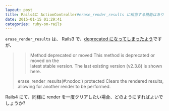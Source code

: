 ```yaml
---
layout: post
title: Rails4に ActionController#erase_render_results に相当する機能はありますか?
date: 2015-01-15 01:29:41
categories: ruby-on-rails
---
```

<!-- {% raw %} -->
<p><code>erase_render_results</code> は、 Rails3 で、<a href="http://apidock.com/rails/ActionController/Base/erase_render_results" rel="nofollow">deprecated になってしまったよう</a>ですが、</p>

<blockquote>
  <blockquote>
    <p>Method deprecated or moved This method is deprecated or moved on the<br>
    latest stable version. The last existing version (v2.3.8) is shown<br>
    here.</p>
  </blockquote>
  
  <p>erase_render_results(#:nodoc:) protected Clears the rendered results,<br>
  allowing for another render to be performed.</p>
</blockquote>

<p>Rails4 にて、同様に render を一度クリアしたい場合、どのようにすればよいでしょうか?</p>
<!-- {% endraw %} -->
